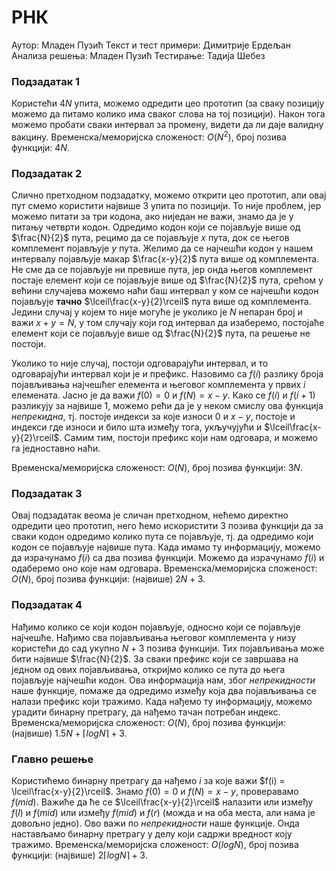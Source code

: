 ﻿# РНК

Аутор: Младен Пузић
Текст и тест примери: Димитрије Ердељан 
Анализа решења: Младен Пузић
Тестирање: Тадија Шебез

### Подзадатак 1
Користећи $4N$ упита, можемо одредити цео прототип (за сваку позицију можемо да питамо колико има сваког слова на тој позицији). Након тога можемо пробати сваки интервал за промену, видети да ли даје валидну вакцину. Временска/меморијска сложеност: $O(N^2)$, број позива функцији: $4N$. 

### Подзадатак 2
Слично претходном подзадатку, можемо открити цео прототип, али овај пут смемо користити највише $3$ упита по позицији. То није проблем, јер можемо питати за три кодона, ако ниједан не важи, знамо да је у питању четврти кодон.  Одредимо кодон који се појављује више од $\frac{N}{2}$ пута, рецимо да се појављује $x$ пута, док се његов комплемент појављује $y$ пута. Желимо да се најчешћи кодон у нашем интервалу појављује макар $\frac{x-y}{2}$ пута више од комплемента. Не сме да се појављује ни превише пута, јер онда његов комплемент постаје елемент који се појављује више од $\frac{N}{2}$ пута, срећом у већини случајева можемо наћи баш интервал у ком се најчешћи кодон појављује **тачно** $\lceil\frac{x-y}{2}\rceil$ пута више од комплемента. Једини случај у којем то није могуће је уколико је $N$ непаран број и важи $x+y=N$, у том случају који год интервал да изаберемо, постојаће елемент који се појављује више од $\frac{N}{2}$ пута, па решење не постоји. 

Уколико то није случај, постоји одговарајући интервал, и то одговарајући интервал који је и префикс. Назовимо са $f(i)$ разлику броја појављивања   најчешћег елемента и његовог комплемента у првих $i$ елемената. Јасно је да важи $f(0) = 0$ и $f(N) = x-y$. Како се $f(i)$ и $f(i+1)$ разликују за највише $1$, можемо рећи да је у неком смислу ова функција *непрекидна*, тј. постоје индекси за које износи $0$ и $x-y$, постоје и индекси где износи и било шта између тога, укључујући и $\lceil\frac{x-y}{2}\rceil$. Самим тим, постоји префикс који нам одговара, и можемо га једноставно наћи. 

Временска/меморијска сложеност: $O(N)$, број позива функцији: $3N$. 

### Подзадатак 3
Овај подзадатак веома је сличан претходном, нећемо директно одредити цео прототип, него ћемо искористити $3$ позива функцији да за сваки кодон одредимо колико пута се појављује, тј. да одредимо који кодон се појављује највише пута. Када имамо ту информацију, можемо да израчунамо $f(i)$ са два позива функцији. Можемо да израчунамо $f(i)$ и одаберемо оно које нам одговара. Временска/меморијска сложеност: $O(N)$, број позива функцији: (највише) $2N+3$. 


### Подзадатак 4
Нађимо колико се који кодон појављује, односно који се појављује најчешће. Нађимо сва појављивања његовог комплемента у низу користећи до сад укупно $N+3$ позива функцији. Тих појављивања може бити највише $\frac{N}{2}$. За сваки префикс који се завршава на једном од ових појављивања, откријмо колико се пута до њега појављује најчешћи кодон. Ова информација нам, због *непрекидности* наше функције, помаже да одредимо између која два појављивања се налази префикс који тражимо. Када нађемо ту информацију, можемо урадити бинарну претрагу, да нађемо тачан потребан индекс. Временска/меморијска сложеност: $O(N)$, број позива функцији: (највише) $1.5N+\lceil logN\rceil+3$. 

### Главно решење
Користићемо бинарну претрагу да нађемо $i$ за које важи $f(i) = \lceil\frac{x-y}{2}\rceil$. Знамо $f(0) = 0$ и $f(N) = x-y$, проверавамо $f(mid)$. Важиће да ће се $\lceil\frac{x-y}{2}\rceil$ налазити или између $f(l)$ и $f(mid)$ или између $f(mid)$ и $f(r)$ (можда и на оба места, али нама је довољно једно). Ово важи по *непрекидности* наше функције. Онда настављамо бинарну претрагу у делу који садржи вредност коју тражимо.  Временска/меморијска сложеност: $O(logN)$, број позива функцији: (највише) $2\lceil logN\rceil+3$.

